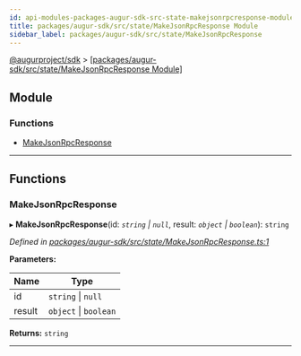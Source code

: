 ```yaml
---
id: api-modules-packages-augur-sdk-src-state-makejsonrpcresponse-module
title: packages/augur-sdk/src/state/MakeJsonRpcResponse Module
sidebar_label: packages/augur-sdk/src/state/MakeJsonRpcResponse
---
```


[@augurproject/sdk](api-readme.md) > [[packages/augur-sdk/src/state/MakeJsonRpcResponse Module]](api-modules-packages-augur-sdk-src-state-makejsonrpcresponse-module.md)

## Module

### Functions

* [MakeJsonRpcResponse](api-modules-packages-augur-sdk-src-state-makejsonrpcresponse-module.md#makejsonrpcresponse)

---

## Functions

<a id="makejsonrpcresponse"></a>

###  MakeJsonRpcResponse

▸ **MakeJsonRpcResponse**(id: *`string` \| `null`*, result: *`object` \| `boolean`*): `string`

*Defined in [packages/augur-sdk/src/state/MakeJsonRpcResponse.ts:1](https://github.com/AugurProject/augur/blob/a689f5d0f9/packages/augur-sdk/src/state/MakeJsonRpcResponse.ts#L1)*

**Parameters:**

| Name | Type |
| ------ | ------ |
| id | `string` \| `null` |
| result | `object` \| `boolean` |

**Returns:** `string`

___

